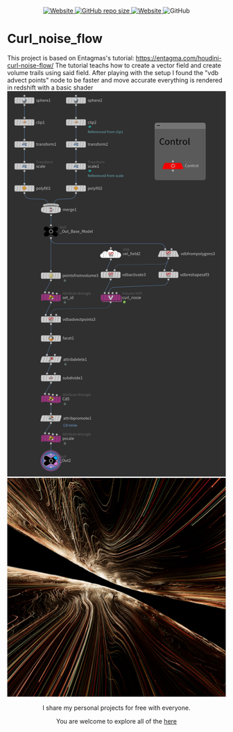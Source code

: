 <p align="center">
   <a href="https://github.com/nitzan-treg/community_projects/">
    <img alt="Website" src="https://img.shields.io/website?label=main%20project&up_message=Community%20Projects&url=https%3A%2F%2Fgithub.com%2Fnitzan-treg%2Fcommunity_projects">
  </a>
  <a href="https://github.com/nitzan-treg/community_projects/">
    <img alt="GitHub repo size" src="https://img.shields.io/github/repo-size/nitzan-treg/2021_10_01_Curl_noise_flow">
  </a>
  <a href="https://www.nitzan-tregerman.com/">
    <img alt="Website" src="https://img.shields.io/website?up_message=nitzan-tregerman.com&url=https%3A%2F%2Fwww.nitzan-tregerman.com%2F">
  </a>
  <img alt="GitHub" src="https://img.shields.io/github/license/nitzan-treg/2021_10_01_Curl_noise_flow">
</p>

#  Curl_noise_flow
This project is based on Entagmas's tutorial: https://entagma.com/houdini-curl-noise-flow/
The tutorial teachs how to create a vector field and create volume trails using said field.
After playing with the setup I found the "vdb advect points" node to be faster and move accurate
everything is rendered in redshift with a basic shader
<img src="Images/Node Tree.png"  >
<img src="Images/Curl_noise_flow.png" width = 1024 >


<p align="center">
   I share my personal projects for free with everyone.
</p> 

<p align="center">
   You are welcome to explore all of the 
   <a href="https://github.com/nitzan-treg/community_projects/">
      here
   </a>
</p> 
   

